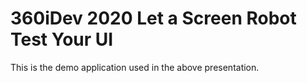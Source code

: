 # 360iDev 2020 Let a Screen Robot Test Your UI

This is the demo application used in the above presentation.
